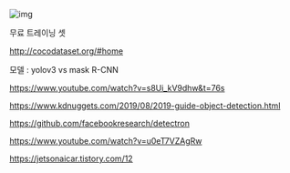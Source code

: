 ![img](https://k.kakaocdn.net/dn/WHrOW/btqtT5T28V4/syMgNPdxiXu1fQkaEcBIKk/img.png)



무료 트레이닝 셋

http://cocodataset.org/#home



모델 : yolov3 vs mask R-CNN

https://www.youtube.com/watch?v=s8Ui_kV9dhw&t=76s

https://www.kdnuggets.com/2019/08/2019-guide-object-detection.html

https://github.com/facebookresearch/detectron





https://www.youtube.com/watch?v=u0eT7VZAgRw





https://jetsonaicar.tistory.com/12

